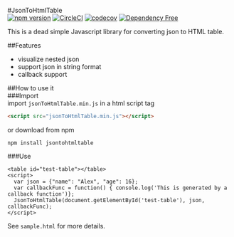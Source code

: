 #JsonToHtmlTable  
[![npm version](https://badge.fury.io/js/jsontohtmltable.svg)](https://badge.fury.io/js/jsontohtmltable) 
[![CircleCI](https://circleci.com/gh/c-cho/JsonToHtmlTable/tree/master.svg?style=shield)](https://circleci.com/gh/c-cho/JsonToHtmlTable/tree/master) 
[![codecov](https://codecov.io/gh/c-cho/JsonToHtmlTable/branch/master/graph/badge.svg)](https://codecov.io/gh/c-cho/JsonToHtmlTable) 
[![Dependency Free](https://david-dm.org/c-cho/JsonToHtmlTable.svg)](https://david-dm.org/c-cho/JsonToHtmlTable) 

This is a dead simple Javascript library for converting json to HTML table.

##Features
- visualize nested json
- support json in string format
- callback support

##How to use it  
###Import  
import ``jsonToHtmlTable.min.js`` in a html script tag  

```html
<script src="jsonToHtmlTable.min.js"></script>
```

or download from npm  

```
npm install jsontohtmltable
```

###Use  
```
<table id="test-table"></table>
<script>
  var json = {"name": "Alex", "age": 16};
  var callbackFunc = function() { console.log('This is generated by a callback function')};
  JsonToHtmlTable(document.getElementById('test-table'), json, callbackFunc);
</script>
```

See ``sample.html`` for more details.
